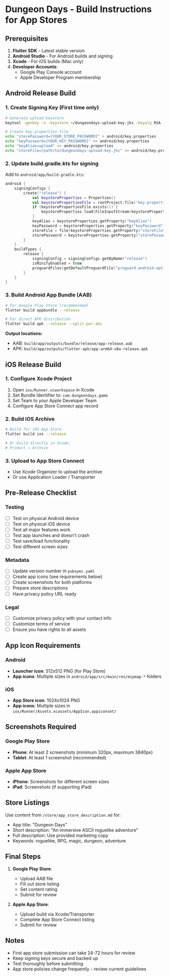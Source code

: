 # Dungeon Days - Build Instructions for App Stores

## Prerequisites

1. **Flutter SDK** - Latest stable version
2. **Android Studio** - For Android builds and signing
3. **Xcode** - For iOS builds (Mac only)
4. **Developer Accounts**:
   - Google Play Console account
   - Apple Developer Program membership

## Android Release Build

### 1. Create Signing Key (First time only)
```bash
# Generate upload keystore
keytool -genkey -v -keystore ~/dungeondays-upload-key.jks -keyalg RSA -keysize 2048 -validity 10000 -alias upload

# Create key.properties file
echo "storePassword=[YOUR_STORE_PASSWORD]" > android/key.properties
echo "keyPassword=[YOUR_KEY_PASSWORD]" >> android/key.properties
echo "keyAlias=upload" >> android/key.properties
echo "storeFile=/path/to/dungeondays-upload-key.jks" >> android/key.properties
```

### 2. Update build.gradle.kts for signing
Add to `android/app/build.gradle.kts`:
```kotlin
android {
    signingConfigs {
        create("release") {
            val keystoreProperties = Properties()
            val keystorePropertiesFile = rootProject.file("key.properties")
            if (keystorePropertiesFile.exists()) {
                keystoreProperties.load(FileInputStream(keystorePropertiesFile))
            }
            keyAlias = keystoreProperties.getProperty("keyAlias")
            keyPassword = keystoreProperties.getProperty("keyPassword")
            storeFile = file(keystoreProperties.getProperty("storeFile"))
            storePassword = keystoreProperties.getProperty("storePassword")
        }
    }
    buildTypes {
        release {
            signingConfig = signingConfigs.getByName("release")
            isMinifyEnabled = true
            proguardFiles(getDefaultProguardFile("proguard-android-optimize.txt"), "proguard-rules.pro")
        }
    }
}
```

### 3. Build Android App Bundle (AAB)
```bash
# For Google Play Store (recommended)
flutter build appbundle --release

# For direct APK distribution
flutter build apk --release --split-per-abi
```

**Output locations:**
- AAB: `build/app/outputs/bundle/release/app-release.aab`
- APK: `build/app/outputs/flutter-apk/app-arm64-v8a-release.apk`

## iOS Release Build

### 1. Configure Xcode Project
1. Open `ios/Runner.xcworkspace` in Xcode
2. Set Bundle Identifier to: `com.dungeondays.game`
3. Set Team to your Apple Developer Team
4. Configure App Store Connect app record

### 2. Build iOS Archive
```bash
# Build for iOS App Store
flutter build ios --release

# Or build directly in Xcode:
# Product → Archive
```

### 3. Upload to App Store Connect
- Use Xcode Organizer to upload the archive
- Or use Application Loader / Transporter

## Pre-Release Checklist

### Testing
- [ ] Test on physical Android device
- [ ] Test on physical iOS device
- [ ] Test all major features work
- [ ] Test app launches and doesn't crash
- [ ] Test save/load functionality
- [ ] Test different screen sizes

### Metadata
- [ ] Update version number in `pubspec.yaml`
- [ ] Create app icons (see requirements below)
- [ ] Create screenshots for both platforms
- [ ] Prepare store descriptions
- [ ] Have privacy policy URL ready

### Legal
- [ ] Customize privacy policy with your contact info
- [ ] Customize terms of service
- [ ] Ensure you have rights to all assets

## App Icon Requirements

### Android
- **Launcher icon**: 512x512 PNG (for Play Store)
- **App icons**: Multiple sizes in `android/app/src/main/res/mipmap-*` folders

### iOS
- **App Store icon**: 1024x1024 PNG
- **App icons**: Multiple sizes in `ios/Runner/Assets.xcassets/AppIcon.appiconset/`

## Screenshots Required

### Google Play Store
- **Phone**: At least 2 screenshots (minimum 320px, maximum 3840px)
- **Tablet**: At least 1 screenshot (recommended)

### Apple App Store
- **iPhone**: Screenshots for different screen sizes
- **iPad**: Screenshots (if supporting iPad)

## Store Listings

Use content from `/store/app_store_description.md` for:
- App title: "Dungeon Days"
- Short description: "An immersive ASCII roguelike adventure"
- Full description: Use provided marketing copy
- Keywords: roguelike, RPG, magic, dungeon, adventure

## Final Steps

1. **Google Play Store**:
   - Upload AAB file
   - Fill out store listing
   - Set content rating
   - Submit for review

2. **Apple App Store**:
   - Upload build via Xcode/Transporter
   - Complete App Store Connect listing
   - Submit for review

## Notes

- First app store submission can take 24-72 hours for review
- Keep signing keys secure and backed up
- Test thoroughly before submitting
- App store policies change frequently - review current guidelines